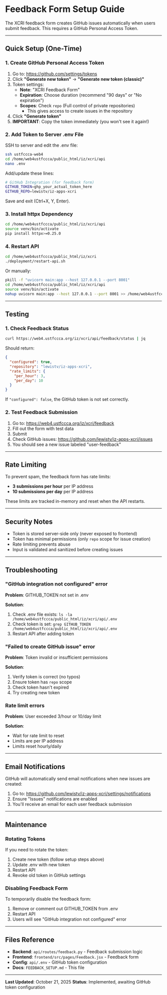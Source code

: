 # Feedback Form Setup Guide

The XCRI feedback form creates GitHub issues automatically when users submit feedback. This requires a GitHub Personal Access Token.

---

## Quick Setup (One-Time)

### 1. Create GitHub Personal Access Token

1. Go to: https://github.com/settings/tokens
2. Click **"Generate new token"** → **"Generate new token (classic)"**
3. Token settings:
   - **Note**: "XCRI Feedback Form"
   - **Expiration**: Choose duration (recommend "90 days" or "No expiration")
   - **Scopes**: Check `repo` (Full control of private repositories)
     - This gives access to create issues in the repository
4. Click **"Generate token"**
5. **IMPORTANT**: Copy the token immediately (you won't see it again!)

### 2. Add Token to Server .env File

SSH to server and edit the .env file:

```bash
ssh ustfccca-web4
cd /home/web4ustfccca/public_html/iz/xcri/api
nano .env
```

Add/update these lines:

```bash
# GitHub Integration (for feedback form)
GITHUB_TOKEN=ghp_your_actual_token_here
GITHUB_REPO=lewistv/iz-apps-xcri
```

Save and exit (Ctrl+X, Y, Enter).

### 3. Install httpx Dependency

```bash
cd /home/web4ustfccca/public_html/iz/xcri/api
source venv/bin/activate
pip install httpx>=0.25.0
```

### 4. Restart API

```bash
cd /home/web4ustfccca/public_html/iz/xcri
./deployment/restart-api.sh
```

Or manually:

```bash
pkill -f "uvicorn main:app --host 127.0.0.1 --port 8001"
cd /home/web4ustfccca/public_html/iz/xcri/api
source venv/bin/activate
nohup uvicorn main:app --host 127.0.0.1 --port 8001 >> /home/web4ustfccca/public_html/iz/xcri/logs/api-access.log 2>> /home/web4ustfccca/public_html/iz/xcri/logs/api-error.log &
```

---

## Testing

### 1. Check Feedback Status

```bash
curl https://web4.ustfccca.org/iz/xcri/api/feedback/status | jq
```

Should return:

```json
{
  "configured": true,
  "repository": "lewistv/iz-apps-xcri",
  "rate_limits": {
    "per_hour": 3,
    "per_day": 10
  }
}
```

If `"configured": false`, the GitHub token is not set correctly.

### 2. Test Feedback Submission

1. Go to: https://web4.ustfccca.org/iz/xcri/feedback
2. Fill out the form with test data
3. Submit
4. Check GitHub issues: https://github.com/lewistv/iz-apps-xcri/issues
5. You should see a new issue labeled "user-feedback"

---

## Rate Limiting

To prevent spam, the feedback form has rate limits:

- **3 submissions per hour** per IP address
- **10 submissions per day** per IP address

These limits are tracked in-memory and reset when the API restarts.

---

## Security Notes

- Token is stored server-side only (never exposed to frontend)
- Token has minimal permissions (only `repo` scope for issue creation)
- Rate limiting prevents abuse
- Input is validated and sanitized before creating issues

---

## Troubleshooting

### "GitHub integration not configured" error

**Problem**: GITHUB_TOKEN not set in .env

**Solution**:
1. Check .env file exists: `ls -la /home/web4ustfccca/public_html/iz/xcri/api/.env`
2. Check token is set: `grep GITHUB_TOKEN /home/web4ustfccca/public_html/iz/xcri/api/.env`
3. Restart API after adding token

### "Failed to create GitHub issue" error

**Problem**: Token invalid or insufficient permissions

**Solution**:
1. Verify token is correct (no typos)
2. Ensure token has `repo` scope
3. Check token hasn't expired
4. Try creating new token

### Rate limit errors

**Problem**: User exceeded 3/hour or 10/day limit

**Solution**:
- Wait for rate limit to reset
- Limits are per IP address
- Limits reset hourly/daily

---

## Email Notifications

GitHub will automatically send email notifications when new issues are created:

1. Go to: https://github.com/lewistv/iz-apps-xcri/settings/notifications
2. Ensure "Issues" notifications are enabled
3. You'll receive an email for each user feedback submission

---

## Maintenance

### Rotating Tokens

If you need to rotate the token:

1. Create new token (follow setup steps above)
2. Update .env with new token
3. Restart API
4. Revoke old token in GitHub settings

### Disabling Feedback Form

To temporarily disable the feedback form:

1. Remove or comment out GITHUB_TOKEN from .env
2. Restart API
3. Users will see "GitHub integration not configured" error

---

## Files Reference

- **Backend**: `api/routes/feedback.py` - Feedback submission logic
- **Frontend**: `frontend/src/pages/Feedback.jsx` - Feedback form
- **Config**: `api/.env` - GitHub token configuration
- **Docs**: `FEEDBACK_SETUP.md` - This file

---

**Last Updated**: October 21, 2025
**Status**: Implemented, awaiting GitHub token configuration
